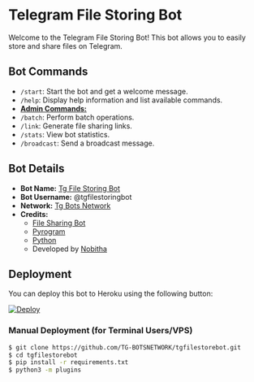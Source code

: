 # Telegram File Storing Bot

Welcome to the Telegram File Storing Bot! This bot allows you to easily store and share files on Telegram.

## Bot Commands

- `/start`: Start the bot and get a welcome message.
- `/help`: Display help information and list available commands.
- <u>**Admin Commands:**</u>
- `/batch`: Perform batch operations.
- `/link`: Generate file sharing links.
- `/stats`: View bot statistics.
- `/broadcast`: Send a broadcast message.

## Bot Details

- **Bot Name:** [Tg File Storing Bot](https://t.me/tgfilestoringbot)
- **Bot Username:** @tgfilestoringbot
- **Network:** [Tg Bots Network](https://t.me/TgBotsNetwork)
- **Credits:**
  - [File Sharing Bot](https://github.com/codeXBotz/File-Sharing-Bot)
  - [Pyrogram](https://github.com/pyrogram/pyrogram)
  - [Python](https://python.org)
  - Developed by [Nobitha](https://t.me/my_name_is_nobitha)

## Deployment

You can deploy this bot to Heroku using the following button:

[![Deploy](https://www.herokucdn.com/deploy/button.svg)](https://github.com/TG-BOTSNETWORK/tgfilestorebot)

### Manual Deployment (for Terminal Users/VPS)
   ```bash
   $ git clone https://github.com/TG-BOTSNETWORK/tgfilestorebot.git
   $ cd tgfilestorebot
   $ pip install -r requirements.txt
   $ python3 -m plugins
   ```

